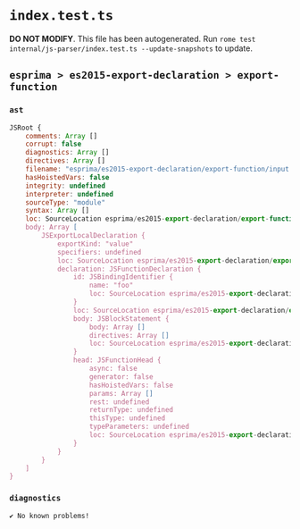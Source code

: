 # `index.test.ts`

**DO NOT MODIFY**. This file has been autogenerated. Run `rome test internal/js-parser/index.test.ts --update-snapshots` to update.

## `esprima > es2015-export-declaration > export-function`

### `ast`

```javascript
JSRoot {
	comments: Array []
	corrupt: false
	diagnostics: Array []
	directives: Array []
	filename: "esprima/es2015-export-declaration/export-function/input.js"
	hasHoistedVars: false
	integrity: undefined
	interpreter: undefined
	sourceType: "module"
	syntax: Array []
	loc: SourceLocation esprima/es2015-export-declaration/export-function/input.js 1:0-2:0
	body: Array [
		JSExportLocalDeclaration {
			exportKind: "value"
			specifiers: undefined
			loc: SourceLocation esprima/es2015-export-declaration/export-function/input.js 1:0-1:25
			declaration: JSFunctionDeclaration {
				id: JSBindingIdentifier {
					name: "foo"
					loc: SourceLocation esprima/es2015-export-declaration/export-function/input.js 1:16-1:19 (foo)
				}
				loc: SourceLocation esprima/es2015-export-declaration/export-function/input.js 1:7-1:25
				body: JSBlockStatement {
					body: Array []
					directives: Array []
					loc: SourceLocation esprima/es2015-export-declaration/export-function/input.js 1:23-1:25
				}
				head: JSFunctionHead {
					async: false
					generator: false
					hasHoistedVars: false
					params: Array []
					rest: undefined
					returnType: undefined
					thisType: undefined
					typeParameters: undefined
					loc: SourceLocation esprima/es2015-export-declaration/export-function/input.js 1:20-1:22
				}
			}
		}
	]
}
```

### `diagnostics`

```
✔ No known problems!

```

